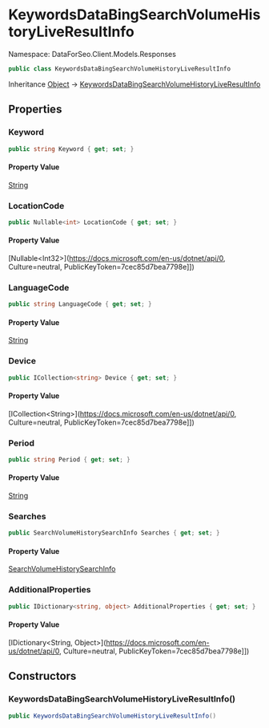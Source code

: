 # KeywordsDataBingSearchVolumeHistoryLiveResultInfo

Namespace: DataForSeo.Client.Models.Responses

```csharp
public class KeywordsDataBingSearchVolumeHistoryLiveResultInfo
```

Inheritance [Object](https://docs.microsoft.com/en-us/dotnet/api/Object) → [KeywordsDataBingSearchVolumeHistoryLiveResultInfo](./KeywordsDataBingSearchVolumeHistoryLiveResultInfo.md)

## Properties

### **Keyword**

```csharp
public string Keyword { get; set; }
```

#### Property Value

[String](https://docs.microsoft.com/en-us/dotnet/api/String)<br>

### **LocationCode**

```csharp
public Nullable<int> LocationCode { get; set; }
```

#### Property Value

[Nullable&lt;Int32&gt;](https://docs.microsoft.com/en-us/dotnet/api/0, Culture=neutral, PublicKeyToken=7cec85d7bea7798e]])<br>

### **LanguageCode**

```csharp
public string LanguageCode { get; set; }
```

#### Property Value

[String](https://docs.microsoft.com/en-us/dotnet/api/String)<br>

### **Device**

```csharp
public ICollection<string> Device { get; set; }
```

#### Property Value

[ICollection&lt;String&gt;](https://docs.microsoft.com/en-us/dotnet/api/0, Culture=neutral, PublicKeyToken=7cec85d7bea7798e]])<br>

### **Period**

```csharp
public string Period { get; set; }
```

#### Property Value

[String](https://docs.microsoft.com/en-us/dotnet/api/String)<br>

### **Searches**

```csharp
public SearchVolumeHistorySearchInfo Searches { get; set; }
```

#### Property Value

[SearchVolumeHistorySearchInfo](./SearchVolumeHistorySearchInfo.md)<br>

### **AdditionalProperties**

```csharp
public IDictionary<string, object> AdditionalProperties { get; set; }
```

#### Property Value

[IDictionary&lt;String, Object&gt;](https://docs.microsoft.com/en-us/dotnet/api/0, Culture=neutral, PublicKeyToken=7cec85d7bea7798e]])<br>

## Constructors

### **KeywordsDataBingSearchVolumeHistoryLiveResultInfo()**

```csharp
public KeywordsDataBingSearchVolumeHistoryLiveResultInfo()
```
